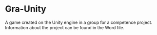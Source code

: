 # Gra-Unity

A game created on the Unity engine in a group for a competence project. Information about the project can be found in the Word file.
